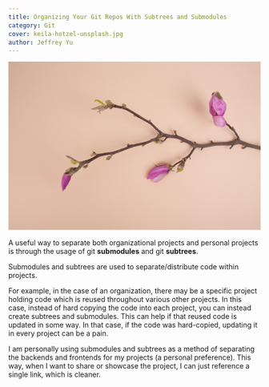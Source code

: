 ```yaml
---
title: Organizing Your Git Repos With Subtrees and Submodules
category: Git
cover: keila-hotzel-unsplash.jpg
author: Jeffrey Yu
---
```


![branches](./keila-hotzel-unsplash.jpg 'photo by @keilahoetzel on unsplash.com')

A useful way to separate both organizational projects and personal projects is through the usage of git **submodules** and git **subtrees**.  

Submodules and subtrees are used to separate/distribute code within projects. 

For example, in the case of an organization, there may be a specific project holding code which is reused throughout various other projects.
In this case, instead of hard copying the code into each project, you can instead create subtrees and submodules.
This can help if that reused code is updated in some way. In that case, if the code was hard-copied, updating it in every project can be a pain.  

I am personally using submodules and subtrees as a method of separating the backends and frontends for my projects (a personal preference). 
This way, when I want to share or showcase the project, I can just reference a single link, which is cleaner. 


